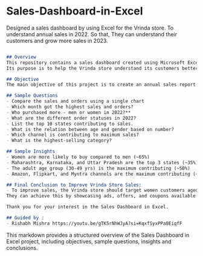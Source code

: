 # Sales-Dashboard-in-Excel
Designed a sales dashboard by using Excel for the Vrinda store. To understand annual sales in 2022. So that, They can understand their customers and grow more sales in 2023.

```markdown

## Overview
This repository contains a sales dashboard created using Microsoft Excel for the Vrinda store. The dashboard is designed to analyze annual sales data for the year 2022.
Its purpose is to help the Vrinda store understand its customers better and strategize to increase sales in 2023.

## Objective
The main objective of this project is to create an annual sales report for 2022 to aid the Vrinda store in understanding their customers and growing sales in the subsequent year, 2023.

## Sample Questions
- Compare the sales and orders using a single chart
- Which month got the highest sales and orders?
- Who purchased more - men or women in 2022?**
- What are the different order statuses in 2022?
- List the top 10 states contributing to sales.
- What is the relation between age and gender based on number?
- Which channel is contributing to maximum sales?
- What is the highest-selling category?

## Sample Insights
- Women are more likely to buy compared to men (~65%)
- Maharashtra, Karnataka, and Uttar Pradesh are the top 3 states (~35%)
- The adult age group (30-49 yrs) is the maximum contributing (~50%)
- Amazon, Flipkart, and Myntra channels are the maximum contributing (~80%)

## Final Conclusion to Improve Vrinda Store Sales:
- To improve sales, the Vrinda store should target women customers aged between 30-49 years residing in Maharashtra, Karnataka, and Uttar Pradesh.
They can achieve this by showcasing ads, offers, and coupons available on Amazon, Flipkart, and Myntra channels.

Thank you for your interest in the Sales Dashboard in Excel.

## Guided by :
- Rishabh Mishra https://youtu.be/gTK5rNhWJyA?si=KqxfSyxPPa8EiqfF

```
This markdown provides a structured overview of the Sales Dashboard in Excel project, including objectives, sample questions, insights and conclusions.
